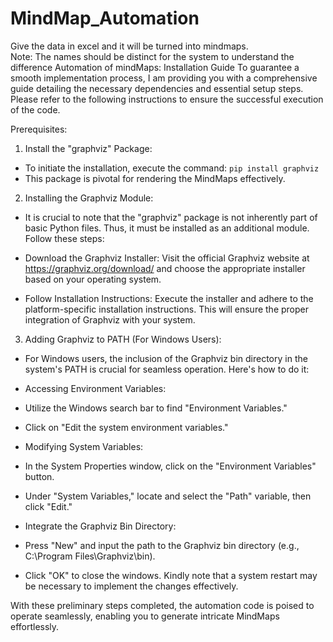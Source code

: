 # MindMap_Automation
Give the data in excel and it will be turned into mindmaps.<br> Note: The names should be distinct for the system to understand the difference
Automation of mindMaps: Installation Guide
To guarantee a smooth implementation process, I am providing you with a comprehensive
guide detailing the necessary dependencies and essential setup steps. Please refer to the
following instructions to ensure the successful execution of the code.

Prerequisites:

1. Install the &quot;graphviz&quot; Package:
- To initiate the installation, execute the command: `pip install graphviz`
- This package is pivotal for rendering the MindMaps effectively.

2. Installing the Graphviz Module:
- It is crucial to note that the &quot;graphviz&quot; package is not inherently part of basic Python files.
Thus, it must be installed as an additional module. Follow these steps:

- Download the Graphviz Installer:
Visit the official Graphviz website at https://graphviz.org/download/ and choose the
appropriate installer based on your operating system.

- Follow Installation Instructions:
Execute the installer and adhere to the platform-specific installation instructions. This will
ensure the proper integration of Graphviz with your system.

3. Adding Graphviz to PATH (For Windows Users):
- For Windows users, the inclusion of the Graphviz bin directory in the system&#39;s PATH is
crucial for seamless operation. Here&#39;s how to do it:

- Accessing Environment Variables:
- Utilize the Windows search bar to find &quot;Environment Variables.&quot;
- Click on &quot;Edit the system environment variables.&quot;

- Modifying System Variables:
- In the System Properties window, click on the &quot;Environment Variables&quot; button.
- Under &quot;System Variables,&quot; locate and select the &quot;Path&quot; variable, then click &quot;Edit.&quot;

- Integrate the Graphviz Bin Directory:
- Press &quot;New&quot; and input the path to the Graphviz bin directory (e.g., C:\Program
Files\Graphviz\bin).
- Click &quot;OK&quot; to close the windows. Kindly note that a system restart may be necessary to
implement the changes effectively.

With these preliminary steps completed, the automation code is poised to operate seamlessly,
enabling you to generate intricate MindMaps effortlessly.
